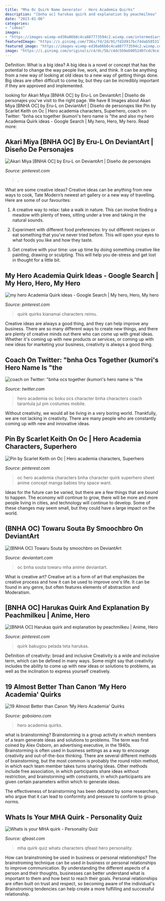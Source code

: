 ```yaml
---
title: "Mha Oc Quirk Name Generator - Hero Academia Quirks"
description: "[bnha oc] harukas quirk and explanation by peachmilkeu"
date: "2023-01-06"
categories:
- "ideas"
images:
- "https://images-wixmp-ed30a86b8c4ca887773594c2.wixmp.com/intermediary/f/251849ac-8d50-4b63-8ff9-0ebaab97f747/dbm7m5t-510ce185-b984-43d7-a932-7a8a330e9331.png/v1/fill/w_894,h_894,q_70,strp/_bnha_oc__towaru_souta_by_smoochbro_dbm7m5t-pre.jpg"
featuredImage: "https://i.pinimg.com/736x/fd/2d/91/fd2d917bc74dab58531fc5f73adeaaba.jpg"
featured_image: "https://images-wixmp-ed30a86b8c4ca887773594c2.wixmp.com/intermediary/f/251849ac-8d50-4b63-8ff9-0ebaab97f747/dbm7m5t-510ce185-b984-43d7-a932-7a8a330e9331.png/v1/fill/w_894,h_894,q_70,strp/_bnha_oc__towaru_souta_by_smoochbro_dbm7m5t-pre.jpg"
image: "https://i.pinimg.com/originals/c4/dc/5b/c4dc5b9eb9052d07cdc9ce1ad65adbfe.png"
---
```



Definition: What is a big idea?
A big idea is a novel or concept that has the potential to change the way people live, work, and think. It can be anything from a new way of looking at old ideas to a new way of getting things done. Big ideas are often difficult to come by, but they can be incredibly important if they are approved and implemented.

	

		
looking for Akari Miya [BNHA OC] by Eru-L on DeviantArt | Diseño de personajes you've visit to the right page. We have 8 Images about Akari Miya [BNHA OC] by Eru-L on DeviantArt | Diseño de personajes like Pin by Scarlet Keith on Oc | Hero academia characters, Superhero, coach on Twitter: &quot;bnha ocs together (kumori&#039;s hero name is &quot;the and also my hero Academia Quirk ideas - Google Search | My hero, Hero, My hero. Read more:
		
    
## Akari Miya [BNHA OC] By Eru-L On DeviantArt | Diseño De Personajes

<img loading=lazy src="https://i.pinimg.com/originals/c4/dc/5b/c4dc5b9eb9052d07cdc9ce1ad65adbfe.png" onerror="this.onerror=null;this.src='https://tse4.mm.bing.net/th?id=OIP.Sm9blHqwK7XpL-iTfcFoZgHaD3&amp;pid=15.1';" alt="Akari Miya [BNHA OC] by Eru-L on DeviantArt | Diseño de personajes">

_Source: pinterest.com_

>. 

	

What are some creative ideas?
Creative ideas can be anything from new ways to cook, Tate Modern’s newest art gallery or a new way of travelling. Here are some of our favourites:
1. A creative way to relax: take a walk in nature. This can involve finding a meadow with plenty of trees, sitting under a tree and taking in the natural sounds.

2. Experiment with different food preferences: try out different recipes or eat something that you’ve never tried before. This will open your eyes to what foods you like and how they taste.

3. Get creative with your time: use up time by doing something creative like painting, drawing or sculpting. This will help you de-stress and get lost in thought for a little bit.

    
## My Hero Academia Quirk Ideas - Google Search | My Hero, Hero, My Hero

<img loading=lazy src="https://i.pinimg.com/originals/86/8f/a4/868fa4861c938409f23e48c8bc1ad1d4.jpg" onerror="this.onerror=null;this.src='https://tse3.mm.bing.net/th?id=OIP.W4Y4BB2l1qhlAtuDJcZnPwHaEK&amp;pid=15.1';" alt="my hero Academia Quirk ideas - Google Search | My hero, Hero, My hero">

_Source: pinterest.com_

>quirk quirks kianamai characters reimu. 

	

Creative ideas are always a good thing, and they can help improve any business. There are so many different ways to create new things, and there are plenty of creative minds out there who can come up with great ideas. Whether it's coming up with new products or services, or coming up with new ideas for marketing your business, creativity is always a good thing.

    
## Coach On Twitter: &quot;bnha Ocs Together (kumori&#039;s Hero Name Is &quot;the

<img loading=lazy src="https://pbs.twimg.com/media/DEg5MdkWAAA9Nu9.png" onerror="this.onerror=null;this.src='https://tse3.mm.bing.net/th?id=OIP.guGbQLMn0i7DrQqlObszwQHaHa&amp;pid=15.1';" alt="coach on Twitter: &quot;bnha ocs together (kumori&#039;s hero name is &quot;the">

_Source: twitter.com_

>hero academia oc boku ocs character bnha characters coach tarantula jul pm costumes mobile. 

	

Without creativity, we would all be living in a very boring world. Thankfully, we are not lacking in creativity. There are many people who are constantly coming up with new and innovative ideas.

    
## Pin By Scarlet Keith On Oc | Hero Academia Characters, Superhero

<img loading=lazy src="https://i.pinimg.com/originals/50/e2/6b/50e26b0fa96f25d1135f9de66dda8983.jpg" onerror="this.onerror=null;this.src='https://tse2.mm.bing.net/th?id=OIP.RlP9V581x3WdHrD_IByamwHaKd&amp;pid=15.1';" alt="Pin by Scarlet Keith on Oc | Hero academia characters, Superhero">

_Source: pinterest.com_

>oc hero academia characters bnha character quirk superhero sheet anime concept manga babies tiny space want. 

	

Ideas for the future can be varied, but there are a few things that are bound to happen. The economy will continue to grow, there will be more and more people living in cities, and technology will continue to develop. Some of these changes may seem small, but they could have a large impact on the world.

    
## (BNHA OC) Towaru Souta By Smoochbro On DeviantArt

<img loading=lazy src="https://images-wixmp-ed30a86b8c4ca887773594c2.wixmp.com/intermediary/f/251849ac-8d50-4b63-8ff9-0ebaab97f747/dbm7m5t-510ce185-b984-43d7-a932-7a8a330e9331.png/v1/fill/w_894,h_894,q_70,strp/_bnha_oc__towaru_souta_by_smoochbro_dbm7m5t-pre.jpg" onerror="this.onerror=null;this.src='https://tse2.mm.bing.net/th?id=OIP.YQGU2nAwR2KGsxS217v8hAHaHa&amp;pid=15.1';" alt="(BNHA OC) Towaru Souta by smoochbro on DeviantArt">

_Source: deviantart.com_

>oc bnha souta towaru mha anime deviantart. 

	

What is creative art?
Creative art is a form of art that emphasizes the creative process and how it can be used to improve one's life. It can be found in any genre, but often features elements of abstraction and Moderatism.

    
## [BNHA OC] Harukas Quirk And Explanation By Peachmilkeu | Anime, Hero

<img loading=lazy src="https://i.pinimg.com/736x/fd/2d/91/fd2d917bc74dab58531fc5f73adeaaba.jpg" onerror="this.onerror=null;this.src='https://tse4.mm.bing.net/th?id=OIP.czhfRrhNc3mzHEaO-SfrpAHaHa&amp;pid=15.1';" alt="[BNHA OC] Harukas quirk and explanation by peachmilkeu | Anime, Hero">

_Source: pinterest.com_

>quirk bakugou pelada teta harukas. 

	

Definition of creativity: broad and inclusive
Creativity is a wide and inclusive term, which can be defined in many ways. Some might say that creativity includes the ability to come up with new ideas or solutions to problems, as well as the inclination to express yourself creatively.

    
## 19 Almost Better Than Canon ‘My Hero Academia&#039; Quirks

<img loading=lazy src="https://pbs.twimg.com/media/DEF50UuVoAADjjk.jpg" onerror="this.onerror=null;this.src='https://tse1.mm.bing.net/th?id=OIP.O8RRGBn-4OBP5IFJBL7d0wHaLf&amp;pid=15.1';" alt="19 Almost Better than Canon ‘My Hero Academia&#039; Quirks">

_Source: goboiano.com_

>hero academia quirks. 

	

what is brainstorming?
Brainstorming is a group activity in which members of a team generate ideas and solutions to problems. The term was first coined by Alex Osborn, an advertising executive, in the 1940s. Brainstorming is often used in business settings as a way to encourage creativity and out-of-the-box thinking. 
There are several different methods of brainstorming, but the most common is probably the round robin method, in which each team member takes turns sharing ideas. Other methods include free association, in which participants share ideas without restriction, and brainstorming with constraints, in which participants are given certain parameters within which to generate ideas. 

The effectiveness of brainstorming has been debated by some researchers, who argue that it can lead to conformity and pressure to conform to group norms.

    
## Whats Is Your MHA Quirk - Personality Quiz

<img loading=lazy src="https://www.qfeast.com/imret/q/zr5FRh.jpeg" onerror="this.onerror=null;this.src='https://tse3.mm.bing.net/th?id=OIP.hqpwvOYM4EhWzqLXq7uKIgHaEM&amp;pid=15.1';" alt="Whats is your MHA quirk - Personality Quiz">

_Source: qfeast.com_

>mha quirk quiz whats characters qfeast hero personality. 

	

How can brainstroming be used in business or personal relationships?
The brainstroming technique can be used in business or personal relationships to improve communication. By understanding the different aspects of a person and their thoughts, businesses can better understand what is important to them and how best to reach their goals. Personal relationships are often built on trust and respect, so becoming aware of the individual's Brainstroming tendencies can help create a more fulfilling and successful relationship.

